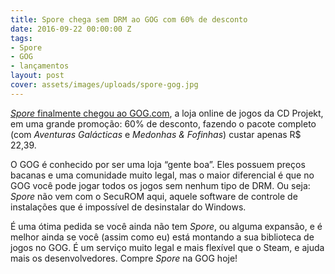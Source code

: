 ```yaml
---
title: Spore chega sem DRM ao GOG com 60% de desconto
date: 2016-09-22 00:00:00 Z
tags:
- Spore
- GOG
- lançamentos
layout: post
cover: assets/images/uploads/spore-gog.jpg
---
```


[_Spore_ finalmente chegou ao GOG.com](https://www.gog.com/game/spore_collection), a loja online de jogos da CD Projekt, em uma grande promoção: 60% de desconto, fazendo o pacote completo (com _Aventuras Galácticas_ e _Medonhas & Fofinhas_) custar apenas R$ 22,39.

O GOG é conhecido por ser uma loja “gente boa”. Eles possuem preços bacanas e uma comunidade muito legal, mas o maior diferencial é que no GOG você pode jogar todos os jogos sem nenhum tipo de DRM. Ou seja: _Spore_ não vem com o SecuROM aqui, aquele software de controle de instalações que é impossível de desinstalar do Windows.

É uma ótima pedida se você ainda não tem _Spore_, ou alguma expansão, e é melhor ainda se você (assim como eu) está montando a sua biblioteca de jogos no GOG. É um serviço muito legal e mais flexível que o Steam, e ajuda mais os desenvolvedores. Compre _Spore_ na GOG hoje!
